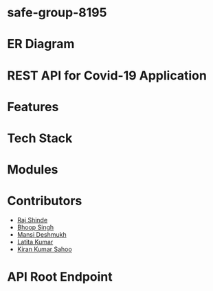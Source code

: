 # safe-group-8195

# ER Diagram

# REST API for Covid-19 Application

# Features

# Tech Stack

# Modules

# Contributors
- <a href="https://github.com/raj2820">Raj Shinde</a>
- <a href="https://github.com/bhupirao"> Bhoop Singh</a>
- <a href="https://github.com/Mansi-Deshmukh">Mansi Deshmukh</a>
- <a href="">Latita Kumar </a>
- <a href="https://github.com/kieransahoo">Kiran Kumar Sahoo</a>



# API Root Endpoint
